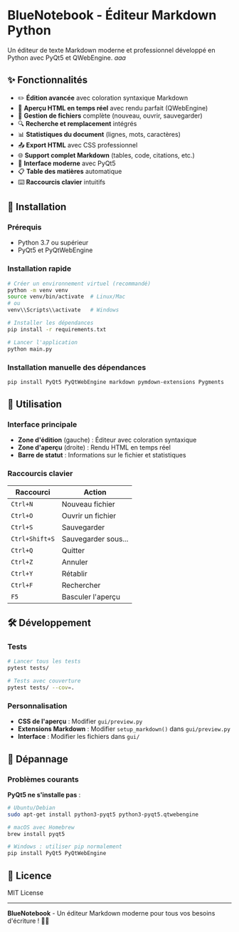 # BlueNotebook - Éditeur Markdown Python

Un éditeur de texte Markdown moderne et professionnel développé en Python avec PyQt5 et QWebEngine. *aaa*

## ✨ Fonctionnalités

- ✏️ **Édition avancée** avec coloration syntaxique Markdown
- 👀 **Aperçu HTML en temps réel** avec rendu parfait (QWebEngine)
- 💾 **Gestion de fichiers** complète (nouveau, ouvrir, sauvegarder)
- 🔍 **Recherche et remplacement** intégrés
- 📊 **Statistiques du document** (lignes, mots, caractères)
- 📤 **Export HTML** avec CSS professionnel
- 🌐 **Support complet Markdown** (tables, code, citations, etc.)
- 🎨 **Interface moderne** avec PyQt5
- 📋 **Table des matières** automatique
- ⌨️ **Raccourcis clavier** intuitifs

## 🚀 Installation

### Prérequis
- Python 3.7 ou supérieur
- PyQt5 et PyQtWebEngine

### Installation rapide

```bash
# Créer un environnement virtuel (recommandé)
python -m venv venv
source venv/bin/activate  # Linux/Mac
# ou
venv\\Scripts\\activate   # Windows

# Installer les dépendances
pip install -r requirements.txt

# Lancer l'application
python main.py
```

### Installation manuelle des dépendances

```bash
pip install PyQt5 PyQtWebEngine markdown pymdown-extensions Pygments
```

## 🎯 Utilisation

### Interface principale
- **Zone d'édition** (gauche) : Éditeur avec coloration syntaxique
- **Zone d'aperçu** (droite) : Rendu HTML en temps réel
- **Barre de statut** : Informations sur le fichier et statistiques

### Raccourcis clavier

| Raccourci | Action |
|-----------|--------|
| `Ctrl+N` | Nouveau fichier |
| `Ctrl+O` | Ouvrir un fichier |
| `Ctrl+S` | Sauvegarder |
| `Ctrl+Shift+S` | Sauvegarder sous... |
| `Ctrl+Q` | Quitter |
| `Ctrl+Z` | Annuler |
| `Ctrl+Y` | Rétablir |
| `Ctrl+F` | Rechercher |
| `F5` | Basculer l'aperçu |

## 🛠️ Développement

### Tests

```bash
# Lancer tous les tests
pytest tests/

# Tests avec couverture
pytest tests/ --cov=.
```

### Personnalisation

- **CSS de l'aperçu** : Modifier `gui/preview.py`
- **Extensions Markdown** : Modifier `setup_markdown()` dans `gui/preview.py`
- **Interface** : Modifier les fichiers dans `gui/`

## 🐛 Dépannage

### Problèmes courants

**PyQt5 ne s'installe pas** :
```bash
# Ubuntu/Debian
sudo apt-get install python3-pyqt5 python3-pyqt5.qtwebengine

# macOS avec Homebrew
brew install pyqt5

# Windows : utiliser pip normalement
pip install PyQt5 PyQtWebEngine
```

## 📄 Licence

MIT License

---

**BlueNotebook** - Un éditeur Markdown moderne pour tous vos besoins d'écriture ! 🔵📓
